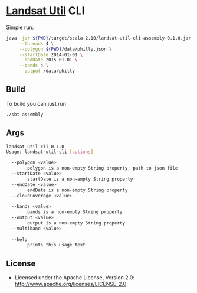 # [Landsat Util](github.com/azavea/scala-landsat-util) CLI

Simple run:

```bash
java -jar ${PWD}/target/scala-2.10/landsat-util-cli-assembly-0.1.0.jar \
     --threads 4 \
     --polygon ${PWD}/data/philly.json \
     --startDate 2014-01-01 \
     --endDate 2015-01-01 \
     --bands 4 \
     --output /data/philly 
```

## Build

To build you can just run 

```bash
./sbt assembly
```

## Args

```bash
landsat-util-cli 0.1.0
Usage: landsat-util-cli [options]

  --polygon <value>
        polygon is a non-empty String property, path to json file
  --startDate <value>
        startDate is a non-empty String property
  --endDate <value>
        endDate is a non-empty String property
  --cloudCoverage <value>
        
  --bands <value>
        bands is a non-empty String property
  --output <value>
        output is a non-empty String property
  --multiband <value>
        
  --help
        prints this usage text
```

## License

* Licensed under the Apache License, Version 2.0: http://www.apache.org/licenses/LICENSE-2.0